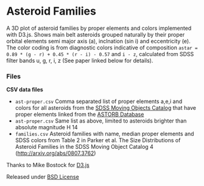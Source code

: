# Asteroid Families

 A 3D plot of asteroid families by proper elements and colors implemented with D3.js. Shows main belt asteroids grouped naturally by their proper orbital elements semi major axis (a), inclnation (sin i) and eccentricity (e). The color coding is from diagnostic colors indicative of composition `astar = 0.89 * (g - r) + 0.45 * (r - i) - 0.57` and `i - z`, calculated from SDSS filter bands u, g, r, i, z (See paper linked below for details).

### Files

__CSV data files__

* `ast-proper.csv` Comma separated list of proper elements a,e,i  and colors for all asteroids from the [SDSS Moving Objects Catalog](http://www.astro.washington.edu/users/ivezic/sdssmoc/sdssmoc.html) that have proper elements linked from the [ASTORB Database](ftp://ftp.lowell.edu/pub/elgb/astorb.html)
* `ast-proper.csv` Same list as above, limited to asteroids brighter than absolute magnitude H 14
* `families.csv` Asteroid families with name, median proper elements and SDSS colors from Table 2 in Parker et al. The Size Distributions of Asteroid Families in the SDSS Moving Object Catalog 4 (http://arxiv.org/abs/0807.3762)


Thanks to Mike Bostock for [D3.js](http://d3js.org/) 

Released under [BSD License](LICENSE)